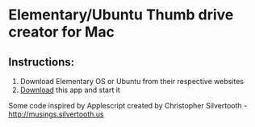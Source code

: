 # Elementary/Ubuntu Thumb drive creator for Mac

## Instructions:
1. Download Elementary OS or Ubuntu from their respective websites
2. [Download](http://cl.ly/0h0A2r3g2I0y) this app and start it





Some code inspired by Applescript created by Christopher Silvertooth - http://musings.silvertooth.us
